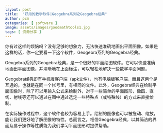 ```yaml
---
layout: post
title:  "好用的数学软件|Geogebra系列之Geogebra经典"
author: pcm
categories: [ software ]
image: assets/images/goodmathtools1.jpg
tags: [ 资源分享 ]
---
```


你有过这样的烦恼吗？没有足够的想象力，无法快速准确地画出平面图像。如果是这样的话，你一定要看一下这个软件，Geogebra系列的Geogebra经典。
 
Geogebra系列的Geogebra经典，是一个很好的平面绘图软件。它可以快速准确地画出平面图像，并清晰地在上面标注，可以轻松地解决一些数学平面问题。

Geogebra经典即有手机版客户端（apk文件），也有电脑版客户端，而且这两个是互通的，也就是在同一个帐号里，有相同的文件。此外，Geogebra经典在绘制平面图像时，除了可以用输入公式来绘制外，对于一些简单的平面图形，像圆、直线、射线等还可以通过在图中通过选定一些特殊点（或特殊线）的方式来直接绘制。

在实际操作过程中，这个软件也较为容易上手。绘制的图像也可以被拖动、缩放，能让我们更好地了解图像的特性。总而言之，相信Geogebra经典，以其简洁的界面及易于操作等性质能为我们学习平面图形时提供帮助。

